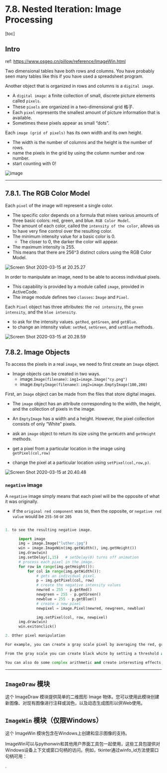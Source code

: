
# 7.8. Nested Iteration: Image Processing

[toc]

## Intro

ref:
https://www.osgeo.cn/pillow/reference/ImageWin.html

Two dimensional tables have both rows and columns. You have probably seen many tables like this if you have used a spreadsheet program.

Another object that is organized in rows and columns is a `digital image`.
- A `digital image`: a finite collection of small, discrete picture elements called `pixels`.
- These `pixels` are organized in a two-dimensional grid 格子.
- Each `pixel` represents the smallest amount of picture information that is available.
- Sometimes these pixels appear as small “dots”.

Each `image (grid of pixels)` has its own width and its own height.
- The width is the number of columns and the height is the number of rows.
- name the pixels in the grid by using the column number and row number.
- start counting with 0!

![image](https://i.imgur.com/AQRfZuV.png)

---

## 7.8.1. The RGB Color Model

Each `pixel` of the image will represent a single color.
- The specific color depends on a formula that mixes various amounts of three basic colors: red, green, and blue. `RGB Color Model`.
- The amount of each color, called the `intensity of the color`, allows us to have very fine control over the resulting color.
- The minimum intensity value for a basic color is 0.
  - The closer to 0, the darker the color will appear.
- The maximum intensity is 255.
- This means that there are 256^3 distinct colors using the RGB Color Model.

![Screen Shot 2020-03-15 at 20.25.27](https://i.imgur.com/kEU3S1M.png)

In order to manipulate an image, need to be able to access individual pixels.
- This capability is provided by a module called `image`, provided in ActiveCode.
- The image module defines two `classes`: `Image` and `Pixel`.

Each `Pixel` object has three attributes: the `red intensity`, the `green intensity`, and the `blue intensity`.
- to ask for the intensity values. `getRed`, `getGreen`, and `getBlue`.
- to change an intensity value: `setRed`, `setGreen`, and `setBlue` methods.

![Screen Shot 2020-03-15 at 20.28.59](https://i.imgur.com/g5OXzgW.png)

## 7.8.2. Image Objects

To access the pixels in a real `image`, we need to first create an `Image` object.
- Image objects can be created in two ways.
    - image.`Image(filename)`: `img1=image.Image("cy.png")`
    - image.`EmptyImage(filename)`: `img2=image.EmptyImage(100,200)`

First, an `Image` object can be made from the files that store digital images.
- The `image` object has an attribute corresponding to the width, the height, and the collection of pixels in the image.

- An `EmptyImage` has a width and a height. However, the pixel collection consists of only “White” pixels.

- ask an `image` object to return its size using the `getWidth` and `getHeight` methods.
- get a pixel from a particular location in the image using `getPixel(col,row)`
- change the pixel at a particular location using `setPixel(col,row,p)`.

![Screen Shot 2020-03-15 at 20.40.48](https://i.imgur.com/I0YslMO.png)

### `negative` image

A `negative` image simply means that each pixel will be the opposite of what it was originally.
- if the `original red component` was `50`, then the opposite, or `negative red value` would be `255-50` or `205`

```py

1. to see the resulting negative image.

      import image
      img = image.Image("luther.jpg")
      win = image.ImageWin(img.getWidth(), img.getHeight())
      img.draw(win)
      img.setDelay(1,15)   # setDelay(0) turns off animation
      # process each pixel in the image.
      for row in range(img.getHeight()):
          for col in range(img.getWidth()):
              # gets an individual pixel.
              p = img.getPixel(col, row)
              # create the negative intensity values
              newred = 255 - p.getRed()  
              newgreen = 255 - p.getGreen()
              newblue = 255 - p.getBlue()
              # create a new pixel
              newpixel = image.Pixel(newred, newgreen, newblue)

              img.setPixel(col, row, newpixel)
      img.draw(win)
      win.exitonclick()

2. Other pixel manipulation

For example, you can create a gray scale pixel by averaging the red, green and blue intensities and then using that value for all intensities.

From the gray scale you can create black white by setting a threshold and selecting to either insert a white pixel for a black pixel into the empty image.

You can also do some complex arithmetic and create interesting effects, such as Sepia Tone


```

---



## `ImageDraw` 模块
这个 ImageDraw 模块提供简单的二维图形 Image 物体。您可以使用此模块创建新图像、对现有图像进行注释或润色，以及动态生成图形以供Web使用。

## `ImageWin` 模块（仅限Windows）
这个 ImageWin 模块包含在Windows上创建和显示图像的支持。

ImageWin可以与pythonwin和其他用户界面工具包一起使用，这些工具包提供对Windows设备上下文或窗口句柄的访问。例如，tkinter通过winfo_id方法使窗口句柄可用：












.
